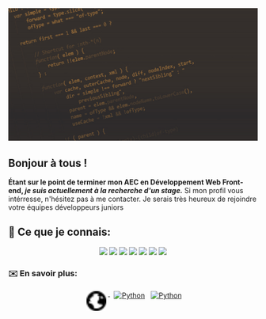 <img src="https://github.com/CreasyDev/CreasyDev/blob/main/bannerGithub.jpg" />

## Bonjour à tous !

**Étant sur le point de terminer mon AEC en Développement Web Front-end,  _je suis actuellement à la recherche d'un stage._** 
Si mon profil vous intérresse, n'hésitez pas à me contacter. Je serais très heureux de rejoindre votre équipes développeurs juniors

## 🧰 Ce que je connais:
<p align="center">
  <img src="https://img.icons8.com/color/96/000000/html-5.png"/>
  <img src="https://img.icons8.com/color/96/000000/css3.png"/>
  <img src="https://img.icons8.com/color/96/000000/sass.png"/>
  <img src="https://img.icons8.com/color/96/000000/bootstrap.png"/>
  <img src="https://img.icons8.com/color/96/000000/javascript.png"/>
  <img src="https://img.icons8.com/color/96/000000/react-native.png"/>
  <img src="https://img.icons8.com/color/96/000000/angularjs.png"/>

</p>

### ✉️ En savoir plus:
<p align="center">
 <a href="https://charalambosioannou.github.io/" target="_blank" rel="noopener noreferrer" style="margin:4px"> 
   <img src="https://raw.githubusercontent.com/iconic/open-iconic/master/svg/globe.svg" alt="Python" height="40" style="vertical-align:top; margin:4px"> 
  </a>
  
 <a href="https://linkedin.com/in/charalambosioannou" target="_blank" rel="noopener noreferrer"> 
   <img src="https://cdn.jsdelivr.net/npm/simple-icons@v3/icons/linkedin.svg" alt="Python" height="40" style="vertical-align:top; margin:4px"></a>
 <a href="mailto:cioannou1997@gmail.com"> <img src="https://cdn.jsdelivr.net/npm/simple-icons@v3/icons/gmail.svg" alt="Python" height="40" style="vertical-align:top; margin:4px"></a>
</p>








